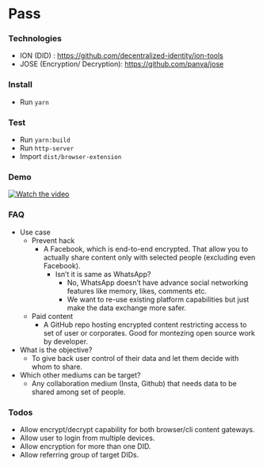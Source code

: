 # Pass

### Technologies
* ION (DID) : https://github.com/decentralized-identity/ion-tools
* JOSE (Encryption/ Decryption): https://github.com/panva/jose

### Install

- Run `yarn`

### Test

- Run `yarn:build`
- Run `http-server`
- Import `dist/browser-extension`

### Demo

[![Watch the video](https://user-images.githubusercontent.com/4686410/148703377-75cf29a9-49d2-46e2-8728-02ea954b0ced.png)](https://drive.google.com/file/d/1aa7MP4kAgimkCQofe3Y4XezseBSbJH5b/view?usp=sharing)

### FAQ
- Use case 
  - Prevent hack
    - A Facebook, which is end-to-end encrypted. That allow you to actually share content only with selected people (excluding even Facebook).
      - Isn’t it is same as WhatsApp? 
        - No, WhatsApp  doesn’t have advance social networking features like memory, likes, comments etc. 
        - We want to re-use existing platform capabilities but just make the data exchange more safer.
  - Paid content
    - A GitHub repo hosting encrypted content restricting access to set of user or corporates. Good for montezing open source work by developer.
- What is the objective?  
  - To give back user control of their data and let them decide with whom to share.
- Which other mediums can be target?  
  - Any collaboration medium (Insta, Github) that needs data to be shared among set of people.


### Todos
- Allow encrypt/decrypt capability for both browser/cli content gateways.
- Allow user to login from multiple devices.
- Allow encryption for more than one DID.
- Allow referring group of target DIDs.
